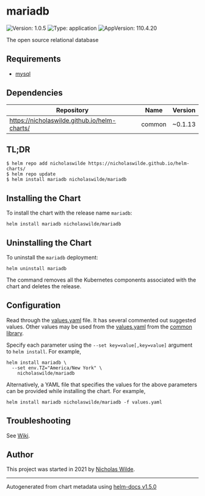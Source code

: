 # mariadb

![Version: 1.0.5](https://img.shields.io/badge/Version-1.0.5-informational?style=flat-square) ![Type: application](https://img.shields.io/badge/Type-application-informational?style=flat-square) ![AppVersion: 110.4.20](https://img.shields.io/badge/AppVersion-110.4.20-informational?style=flat-square)

The open source relational database

## Requirements
* [mysql](https://github.com/nicholaswilde/helm-charts/wiki/Databases)

## Dependencies

| Repository | Name | Version |
|------------|------|---------|
| https://nicholaswilde.github.io/helm-charts/ | common | ~0.1.13 |

## TL;DR
```console
$ helm repo add nicholaswilde https://nicholaswilde.github.io/helm-charts/
$ helm repo update
$ helm install mariadb nicholaswilde/mariadb
```

## Installing the Chart
To install the chart with the release name `mariadb`:
```console
helm install mariadb nicholaswilde/mariadb
```

## Uninstalling the Chart
To uninstall the `mariadb` deployment:
```console
helm uninstall mariadb
```
The command removes all the Kubernetes components associated with the chart and deletes the release.

## Configuration

Read through the [values.yaml](./values.yaml) file. It has several commented out suggested values.
Other values may be used from the [values.yaml](../common/values.yaml) from the [common library](../common).

Specify each parameter using the `--set key=value[,key=value]` argument to `helm install`. For example,
```console
helm install mariadb \
  --set env.TZ="America/New York" \
    nicholaswilde/mariadb
```

Alternatively, a YAML file that specifies the values for the above parameters can be provided while installing the chart.
For example,
```console
helm install mariadb nicholaswilde/mariadb -f values.yaml
```

## Troubleshooting
See [Wiki](https://github.com/nicholaswilde/helm-charts/wiki/Troubleshooting).

## Author
This project was started in 2021 by [Nicholas Wilde](https://github.com/nicholaswilde).

----------------------------------------------
Autogenerated from chart metadata using [helm-docs v1.5.0](https://github.com/norwoodj/helm-docs/releases/v1.5.0)
